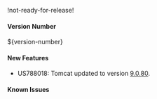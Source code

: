 !not-ready-for-release!

#### Version Number
${version-number}

#### New Features
- US788018: Tomcat updated to version [9.0.80](https://dlcdn.apache.org/tomcat/tomcat-9/v9.0.80/README.html).

#### Known Issues
